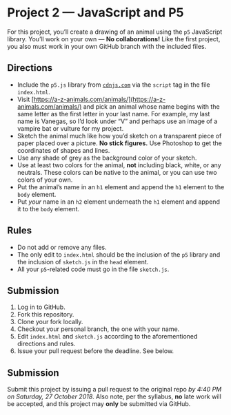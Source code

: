 # Project 2 — JavaScript and P5
For this project, you’ll create a drawing of an animal using the `p5` JavaScript library. You’ll work on your own — **No collaborations!** Like the first project, you also must work in your own GitHub branch with the included files.

## Directions
* Include the `p5.js` library from [`cdnjs.com`](https://cdnjs.com/libraries/p5.js/) via the `script` tag in the file `index.html`.
* Visit [https://a-z-animals.com/animals/](https://a-z-animals.com/animals/) and pick an animal whose name begins with the same letter as the first letter in your last name. For example, my last name is Vanegas, so I’d look under “V” and perhaps use an image of a vampire bat or vulture for my project.
* Sketch the animal much like how you’d sketch on a transparent piece of paper placed over a picture. **No stick figures.** Use Photoshop to get the coordinates of shapes and lines.
* Use any shade of grey as the background color of your sketch.
* Use at least two colors for the animal, **not** including black, white, or any neutrals. These colors can be native to the animal, or you can use two colors of your own.
* Put the animal’s name in an `h1` element and append the `h1` element to the `body` element.
* Put *your* name in an `h2` element underneath the `h1` element and append it to the `body` element.

## Rules
* Do not add or remove any files.
* The only edit to `index.html` should be the inclusion of the `p5` library and the inclusion of `sketch.js` in the `head` element.
* All your `p5`-related code must go in the file `sketch.js`.

## Submission
1. Log in to GitHub.
2. Fork this repository.
3. Clone your fork locally.
4. Checkout your personal branch, the one with your name.
5. Edit `index.html` and `sketch.js` according to the aforementioned directions and rules.
6. Issue your pull request before the deadline. See below.

## Submission
Submit this project by issuing a pull request to the original repo *by 4:40 PM on Saturday, 27 October 2018*. Also note, per the syllabus, **no** late work will be accepted, and this project may **only** be submitted via GitHub.

